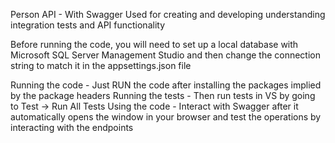 Person API - With Swagger
Used for creating and developing understanding integration tests and API functionality

Before running the code, you will need to set up a local database with Microsoft SQL Server Management Studio and then change the connection string to match it in the appsettings.json file

Running the code - Just RUN the code after installing the packages implied by the package headers
Running the tests - Then run tests in VS by going to Test -> Run All Tests
Using the code - Interact with Swagger after it automatically opens the window in your browser and test the operations by interacting with the endpoints
